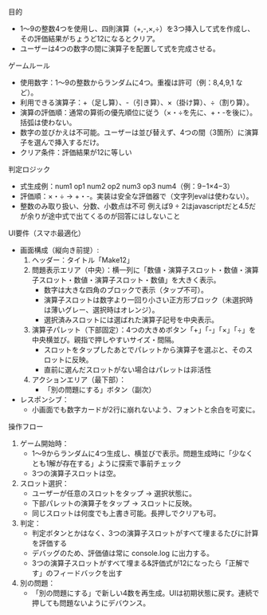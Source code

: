 目的
- 1〜9の整数4つを使用し、四則演算（+,-,×,÷）を3つ挿入して式を作成し、その評価結果がちょうど12になるとクリア。
- ユーザーは4つの数字の間に演算子を配置して式を完成させる。

ゲームルール
- 使用数字：1〜9の整数からランダムに4つ。重複は許可（例：8,4,9,1 など）。
- 利用できる演算子：+（足し算）、-（引き算）、×（掛け算）、÷（割り算）。
- 演算の評価順：通常の算術の優先順位に従う（×・÷を先に、+・-を後に）。括弧は使わない。
- 数字の並びかえは不可能。ユーザーは並び替えず、4つの間（3箇所）に演算子を選んで挿入するだけ。
- クリア条件：評価結果が12に等しい

判定ロジック
- 式生成例：num1 op1 num2 op2 num3 op3 num4（例：9−1×4−3）
- 評価順：×・÷ → +・-。実装は安全な評価器で（文字列evalは使わない）。
- 整数のみ取り扱い、分数、小数点は不可 例えば9 ÷ 2はjavascriptだと4.5だが余りが途中式で出てくるのが回答にはしないこと

UI要件（スマホ最適化）
- 画面構成（縦向き前提）:
  1) ヘッダー：タイトル「Make12」
  2) 問題表示エリア（中央）：横一列に「数値・演算子スロット・数値・演算子スロット・数値・演算子スロット・数値」を大きく表示。
     - 数字は大きな四角のブロックで表示（タップ不可）。
     - 演算子スロットは数字より一回り小さい正方形ブロック（未選択時は薄いグレー、選択時はオレンジ）。
     - 選択済みスロットには選ばれた演算子記号を中央表示。
  3) 演算子パレット（下部固定）：4つの大きめボタン「+」「-」「×」「÷」を中央横並び。親指で押しやすいサイズ・間隔。
     - スロットをタップしたあとでパレットから演算子を選ぶと、そのスロットに反映。
     - 直前に選んだスロットがない場合はパレットは非活性
  4) アクションエリア（最下部）：
     - 「別の問題にする」ボタン（副次）
- レスポンシブ：
  - 小画面でも数字カードが2行に崩れないよう、フォントと余白を可変に。

操作フロー
1) ゲーム開始時：
   - 1〜9からランダムに4つ生成し、横並びで表示。問題生成時に「少なくとも1解が存在する」ように探索で事前チェック
   - 3つの演算子スロットは空。
2) スロット選択：
   - ユーザーが任意のスロットをタップ → 選択状態に。
   - 下部パレットの演算子をタップ → スロットに反映。
   - 同じスロットは何度でも上書き可能。長押しでクリアも可。
3) 判定：
   - 判定ボタンとかはなく、3つの演算子スロットがすべて埋まるたびに計算を評価する
   - デバッグのため、評価値は常に console.log に出力する。
   - 3つの演算子スロットがすべて埋まる&評価式が12になったら「正解です」のフィードバックを出す
4) 別の問題：
   - 「別の問題にする」で新しい4数を再生成。UIは初期状態に戻す。連続で押しても問題ないようにデバウンス。

